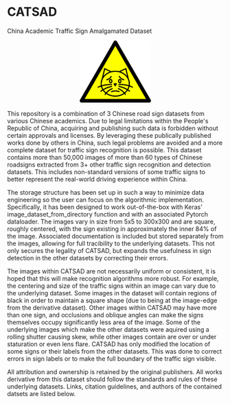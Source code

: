 # CATSAD
China Academic Traffic Sign Amalgamated Dataset

<p align="center" width="100%">
    <img width="33%" src="./catsad.svg"> 
</p>

This repository is a combination of 3 Chinese road sign datasets from various Chinese academics.  Due to legal limitations within the People's Republic of China, acquiring and publishing such data is forbidden without certain approvals and licenses.  By leveraging these publically published works done by others in China, such legal problems are avoided and a more complete dataset for traffic sign recognition is possible. This dataset contains more than 50,000 images of more than 60 types of Chinese roadsigns extracted from 3+ other traffic sign recognition and detection datasets.  This includes non-standard versions of some traffic signs to better represent the real-world driving experience within China. 

The storage structure has been set up in such a way to minimize data engineering so the user can focus on the algorithmic implementation. Specifically, it has been designed to work out-of-the-box with Keras' image_dataset_from_directory function and with an associated Pytorch dataloader. The images vary in size from 5x5 to 300x300 and are square, roughly centered, with the sign existing in approximately the inner 84% of the image. Associated documentation is included but stored separately from the images, allowing for full tracibility to the underlying datasets.  This not only secures the legality of CATSAD, but expands the usefulness in sign detection in the other datasets by correcting their errors.

The images within CATSAD are not necessarily uniform or consistent, it is hoped that this will make recognition algorithms more robust. For example, the centering and size of the traffic signs within an image can vary due to the underlying dataset.  Some images in the dataset will contain regions of black in order to maintain a square shape (due to being at the image-edge from the derivative dataset). Other images within CATSAD may have more than one sign, and occlusions and oblique angles can make the signs themselves occupy significantly less area of the image. Some of the underlying images which make the other datasets were aquired using a rolling shutter causing skew, while other images contain are over or under staturation or even lens flare. CATSAD has only modified the location of some signs or their labels from the other datasets. This was done to correct errors in sign labels or to make the full boundary of the traffic sign visible.

All attribution and ownership is retained by the original publishers. All works derivative from this dataset should follow the standards and rules of these underlying datasets. Links, citation guidelines, and authors of the contained datsets are listed below.
